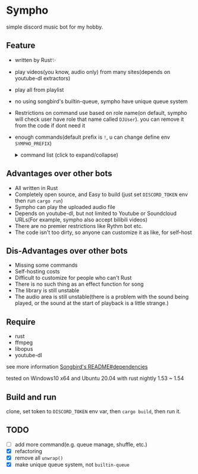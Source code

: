 Sympho
===

simple discord music bot for my hobby.</br>

## Feature

- written by Rust✨
- play videos(you know, audio only) from many sites(depends on youtube-dl extractors)
- play all from playlist
- no using songbird's builtin-queue, sympho have unique queue system
- Restrictions on command use based on role name(on default, sympho will check user have role that name called `DJUser`). you can remove it from the code if dont need it
- enough commands(default prefix is `!`, u can change define env `SYMPHO_PREFIX`)</br>
  <details>
    <summary>command list (click to expand/collapse)</summary>

    - `help Option<command name>` :</br>Show the command list, or if set command name on arg, show the command description.

    - `join` :</br>Join the VC channel with the user who called join command.(and if bot not playing the music on other channel)

    - `leave` :</br>Leave from the current channel.

    - `play <url>, play with file upload` :</br>Start to play music. supported some site, support playlist, and file upload

    - `stop` :</br>Stop to the music currently playing(if there) and queue will be empty.

    - `volume` :</br>Set the music volume. range is 0.0 ~ 100.0.

    - `pause` :</br>Pause the music currently playing.

    - `resume` :</br>Resume the music currently playing.

    - `skip` :</br>Skip the music currently playing.

    - `loop <on/off>` :</br>Enable/Disable loop the current playing song.

    - `current` :</br>Shows the info of the music currently playing.

    - `queue` :</br>Shows a list of songs in the queue. index is 0 first.
  </details>

## Advantages over other bots

- All written in Rust
- Completely open source, and Easy to build (just set `DISCORD_TOKEN` env then run `cargo run`)
- Sympho can play the uploaded audio file
- Depends on youtube-dl, but not limited to Youtube or Soundcloud URLs(For example, sympho also accept bilibili videos)
- There are no premier restrictions like Rythm bot etc.
- The code isn't too dirty, so anyone can customize it as like, for self-host

## Dis-Advantages over other bots

- Missing some commands
- Self-hosting costs
- Difficult to customize for people who can't Rust
- There is no such thing as an effect function for song
- The library is still unstable
- The audio area is still unstable(there is a problem with the sound being played, or the sound at the start of playback is a little strange.)

## Require

- rust
- ffmpeg
- libopus
- youtube-dl

see more information [Songbird's README#dependencies](https://github.com/serenity-rs/songbird#dependencies)

tested on Windows10 x64 and Ubuntu 20.04 with rust nightly 1.53 ~ 1.54

## Build and run

clone, set token to `DISCORD_TOKEN` env var, then `cargo build`, then run it.

## TODO

- [ ] add more command(e.g. queue manage, shuffle, etc.)
- [x] refactoring
- [x] remove all `unwrap()`
- [x] make unique queue system, not `builtin-queue`
